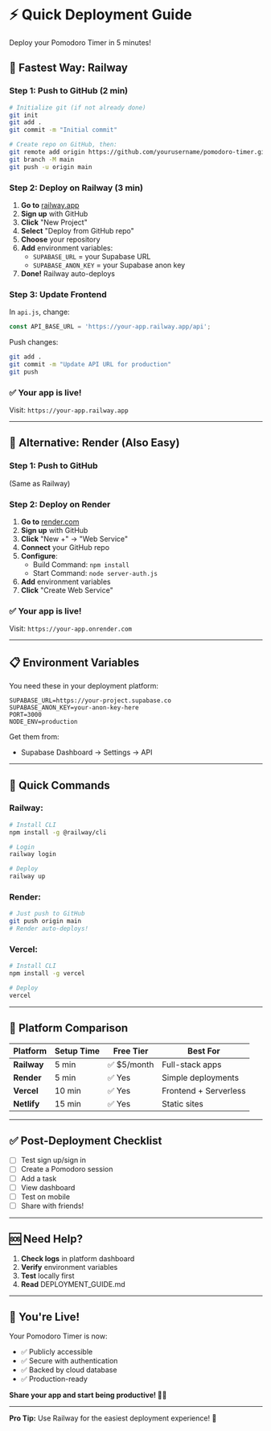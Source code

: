 # ⚡ Quick Deployment Guide

Deploy your Pomodoro Timer in 5 minutes!

## 🚀 Fastest Way: Railway

### Step 1: Push to GitHub (2 min)

```bash
# Initialize git (if not already done)
git init
git add .
git commit -m "Initial commit"

# Create repo on GitHub, then:
git remote add origin https://github.com/yourusername/pomodoro-timer.git
git branch -M main
git push -u origin main
```

### Step 2: Deploy on Railway (3 min)

1. **Go to** [railway.app](https://railway.app)
2. **Sign up** with GitHub
3. **Click** "New Project"
4. **Select** "Deploy from GitHub repo"
5. **Choose** your repository
6. **Add** environment variables:
   - `SUPABASE_URL` = your Supabase URL
   - `SUPABASE_ANON_KEY` = your Supabase anon key
7. **Done!** Railway auto-deploys

### Step 3: Update Frontend

In `api.js`, change:

```javascript
const API_BASE_URL = 'https://your-app.railway.app/api';
```

Push changes:

```bash
git add .
git commit -m "Update API URL for production"
git push
```

### ✅ Your app is live!

Visit: `https://your-app.railway.app`

---

## 🎨 Alternative: Render (Also Easy)

### Step 1: Push to GitHub

(Same as Railway)

### Step 2: Deploy on Render

1. **Go to** [render.com](https://render.com)
2. **Sign up** with GitHub
3. **Click** "New +" → "Web Service"
4. **Connect** your GitHub repo
5. **Configure**:
   - Build Command: `npm install`
   - Start Command: `node server-auth.js`
6. **Add** environment variables
7. **Click** "Create Web Service"

### ✅ Your app is live!

Visit: `https://your-app.onrender.com`

---

## 📋 Environment Variables

You need these in your deployment platform:

```env
SUPABASE_URL=https://your-project.supabase.co
SUPABASE_ANON_KEY=your-anon-key-here
PORT=3000
NODE_ENV=production
```

Get them from:

- Supabase Dashboard → Settings → API

---

## 🔧 Quick Commands

### Railway:

```bash
# Install CLI
npm install -g @railway/cli

# Login
railway login

# Deploy
railway up
```

### Render:

```bash
# Just push to GitHub
git push origin main
# Render auto-deploys!
```

### Vercel:

```bash
# Install CLI
npm install -g vercel

# Deploy
vercel
```

---

## 🎯 Platform Comparison

| Platform    | Setup Time | Free Tier   | Best For              |
| ----------- | ---------- | ----------- | --------------------- |
| **Railway** | 5 min      | ✅ $5/month | Full-stack apps       |
| **Render**  | 5 min      | ✅ Yes      | Simple deployments    |
| **Vercel**  | 10 min     | ✅ Yes      | Frontend + Serverless |
| **Netlify** | 15 min     | ✅ Yes      | Static sites          |

---

## ✅ Post-Deployment Checklist

- [ ] Test sign up/sign in
- [ ] Create a Pomodoro session
- [ ] Add a task
- [ ] View dashboard
- [ ] Test on mobile
- [ ] Share with friends!

---

## 🆘 Need Help?

1. **Check logs** in platform dashboard
2. **Verify** environment variables
3. **Test** locally first
4. **Read** DEPLOYMENT_GUIDE.md

---

## 🎉 You're Live!

Your Pomodoro Timer is now:

- ✅ Publicly accessible
- ✅ Secure with authentication
- ✅ Backed by cloud database
- ✅ Production-ready

**Share your app and start being productive! 🍅✨**

---

**Pro Tip:** Use Railway for the easiest deployment experience! 🚂
